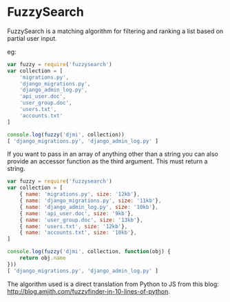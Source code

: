FuzzySearch
===========

FuzzySearch is a matching algorithm for filtering and ranking a list based on partial user input. 

eg: 

```js
var fuzzy = require('fuzzysearch')
var collection = [
    'migrations.py',
    'django_migrations.py',
    'django_admin_log.py',
    'api_user.doc',
    'user_group.doc',
    'users.txt',
    'accounts.txt'
]

console.log(fuzzy('djmi', collection))
[ 'django_migrations.py', 'django_admin_log.py' ]
```

If you want to pass in an array of anything other than a string you can also
provide an accessor function as the third argument. This must return a string.

```js
var fuzzy = require('fuzzysearch')
var collection = [
    { name: 'migrations.py', size: '12kb'},
    { name: 'django_migrations.py', size: '11kb'},
    { name: 'django_admin_log.py', size: '10kb'},
    { name: 'api_user.doc', size: '9kb'},
    { name: 'user_group.doc', size: '13kb'},
    { name: 'users.txt', size: '12kb'},
    { name: 'accounts.txt', size: '10kb'},
]

console.log(fuzzy('djmi', collection, function(obj) {
    return obj.name
}))
[ 'django_migrations.py', 'django_admin_log.py' ]
```

The algorithm used is a direct translation from Python to JS from this blog: http://blog.amjith.com/fuzzyfinder-in-10-lines-of-python.
